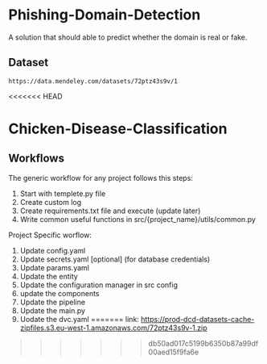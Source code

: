 # Phishing-Domain-Detection
A solution that should able to predict whether the domain is real or fake.

## Dataset

```
https://data.mendeley.com/datasets/72ptz43s9v/1

```
<<<<<<< HEAD

# Chicken-Disease-Classification


## Workflows

The generic workflow for any project follows this steps:

1. Start with templete.py file
2. Create custom log
3. Create requirements.txt file and execute (update later)
4. Write common useful functions in src/{project_name}/utils/common.py

Project Specific worflow:

1. Update config.yaml
2. Update secrets.yaml [optional] (for database credentials)
3. Update params.yaml
4. Update the entity
5. Update the configuration manager in src config
6. update the components
7. Update the pipeline
8. Update the main.py
9. Uodate the dvc.yaml
=======
link: https://prod-dcd-datasets-cache-zipfiles.s3.eu-west-1.amazonaws.com/72ptz43s9v-1.zip
>>>>>>> db50ad017c5199b6350b87a99df00aed15f9fa6e
